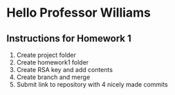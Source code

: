 # Hello Professor Williams
## Instructions for Homework 1
1. Create project folder
2. Create homework1 folder
3. Create RSA key and add contents
4. Create branch and merge
5. Submit link to repository with 4 nicely made commits
